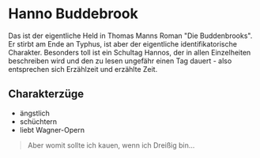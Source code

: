 # Hanno Buddebrook


Das ist der eigentliche Held in Thomas Manns Roman "Die Buddenbrooks".
Er stirbt am Ende an Typhus, ist aber der eigentliche identifikatorische Charakter.
Besonders toll ist ein Schultag Hannos, der in allen Einzelheiten beschreiben wird
und den zu lesen ungefähr einen Tag dauert - also entsprechen sich Erzählzeit
und erzählte Zeit.

## Charakterzüge

* ängstlich
* schüchtern
* liebt Wagner-Opern

> Aber womit sollte ich kauen, wenn ich
> Dreißig bin...
